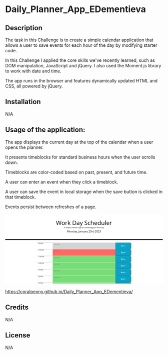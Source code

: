# Daily_Planner_App_EDementieva

## Description

The task in this Challenge is to create a simple calendar application that allows a user to save events for each hour of the day by modifying starter code.

In this Challenge I applied the core skills we've recently learned, such as DOM manipulation, JavaScript and jQuery. I also used the Moment.js library to work with date and time.

The app runs in the browser and features dynamically updated HTML and CSS, all powered by jQuery. 

## Installation

N/A

## Usage of the application:

The app displays the current day at the top of the calendar when a user opens the planner.

It presents timeblocks for standard business hours when the user scrolls down.

Timeblocks are color-coded based on past, present, and future time.

A user can enter an event when they click a timeblock.

A user can save the event in local storage when the save button is clicked in that timeblock.

Events persist between refreshes of a page.


![Daily_Planner_App](./images/screenshot.png)

https://coralpeony.github.io/Daily_Planner_App_EDementieva/

## Credits

N/A

## License

N/A